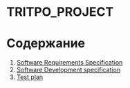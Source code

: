 # TRITPO_PROJECT

# Содержание
1. [Software Requirements Specification](SRS)
2. [Software Development specification](SDS)  
3. [Test plan](TestPlan)
